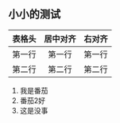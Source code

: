 ## 小小的测试
| 表格头 | 居中对齐 | 右对齐|
| ---- | :---: | ----:|
| 第一行 | 第一行 | 第一行 |
| 第二行 | 第二行 | 第二行 |

1. 我是番茄
2. 番茄2好
3. 这是没事